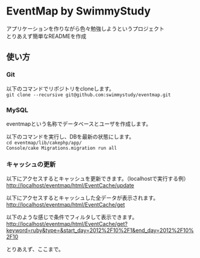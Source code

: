 # EventMap by SwimmyStudy
アプリケーションを作りながら色々勉強しようというプロジェクト  
とりあえず簡単なREADMEを作成

## 使い方
### Git
以下のコマンドでリポジトリをcloneします。  
`git clone --recursive git@github.com:swimmystudy/eventmap.git`


### MySQL
eventmapという名称でデータベースとユーザを作成します。

以下のコマンドを実行し、DBを最新の状態にします。  
`cd eventmap/lib/cakephp/app/`  
`Console/cake Migrations.migration run all`


### キャッシュの更新
以下にアクセスするとキャッシュを更新できます。（localhostで実行する例）  
[http://localhost/eventmap/html/EventCache/update](http://localhost/eventmap/html/EventCache/update)

以下にアクセスするとキャッシュした全データが表示されます。  
[http://localhost/eventmap/html/EventCache/get](http://localhost/eventmap/html/EventCache/get)

以下のような感じで条件でフィルタして表示できます。  
[http://localhost/eventmap/html/EventCache/get?keyword=ruby&type=&start_day=2012%2F10%2F1&end_day=2012%2F10%2F10](http://localhost/eventmap/html/EventCache/get?keyword=ruby&type=&start_day=2012%2F10%2F1&end_day=2012%2F10%2F10)

とりあえず、ここまで。
